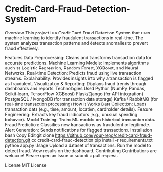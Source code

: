 # Credit-Card-Fraud-Detection-System
Overview
This project is a Credit Card Fraud Detection System that uses machine learning to identify fraudulent transactions in real-time. The system analyzes transaction patterns and detects anomalies to prevent fraud effectively.

Features
Data Preprocessing: Cleans and transforms transaction data for accurate predictions.
Machine Learning Models: Implements algorithms such as Logistic Regression, Random Forest, XGBoost, and Neural Networks.
Real-time Detection: Predicts fraud using live transaction streams.
Explainability: Provides insights into why a transaction is flagged as fraudulent.
Visualization & Reporting: Displays fraud trends through dashboards and reports.
Technologies Used
Python (NumPy, Pandas, Scikit-learn, TensorFlow, XGBoost)
Flask/Django (for API integration)
PostgreSQL / MongoDB (for transaction data storage)
Kafka / RabbitMQ (for real-time transaction processing)
How It Works
Data Collection: Loads transaction data (e.g., time, amount, location, cardholder details).
Feature Engineering: Extracts key fraud indicators (e.g., unusual spending behavior).
Model Training: Trains ML models on historical transaction data.
Fraud Prediction: Classifies new transactions as fraudulent or legitimate.
Alert Generation: Sends notifications for flagged transactions.
Installation
bash
Copy
Edit
git clone https://github.com/your-repo/credit-card-fraud-detection.git
cd credit-card-fraud-detection
pip install -r requirements.txt
python app.py
Usage
Upload a dataset of transactions.
Run the model to detect fraud.
View results on the dashboard.
Contributing
Contributions are welcome! Please open an issue or submit a pull request.

License
MIT License

